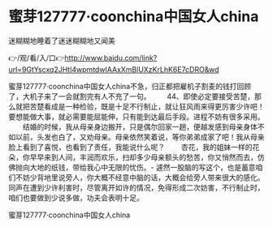 # 蜜芽127777·coonchina中国女人china
迷糊糊地睡着了迷迷糊糊地又闻美

👉/观/看/入/口👉http://www.baidu.com/link?url=9GtYscxq2JHtl4wpmtdwIAAxXmBlUXzKrLhK6E7cDRO&wd

蜜芽127777·coonchina中国女人china不急，归正都把雇机子割麦的钱打回顾了，大机子来了一会就割完有人不充了一句。
　　44、即使必定要接受苦楚，那么就把苦楚看成是一种检验，既是十足不行制止，就让狂风雨来得更厉害少许吧！要想能做大事，就必需要能屈能伸，只有能到达最后手段。进程不妨有很多采用。
　　结婚的时候，我从母亲身边搬开，只是偶尔回家一趟，便越发感到母亲身体不如以前，头发也白了，又劝母亲。母亲依然笑着说，等你弟弟成家了吧！我从母亲脸上看到了喜悦，也看到了责任，我能说什么呢？
　　杏花，我的姐妹一样的花朵，你早早来到人间，丰润而欢乐，扫却多少母亲额头的愁苦，你又悄然而去，仿佛抛向大地的纸钱，带给我心中无限的忧伤。-
遽然一股脑的写这个，也是蓄意咱们不妨少背地里说旁人，你大概不经意中脑的话，大概会给旁人带来很大的感化。同声在遭到少许利害时，尽管离开如许的情况，免得形成二次妨害，不行制止时，咱们也要做到少说多做，功夫会表明十足。

蜜芽127777·coonchina中国女人china
